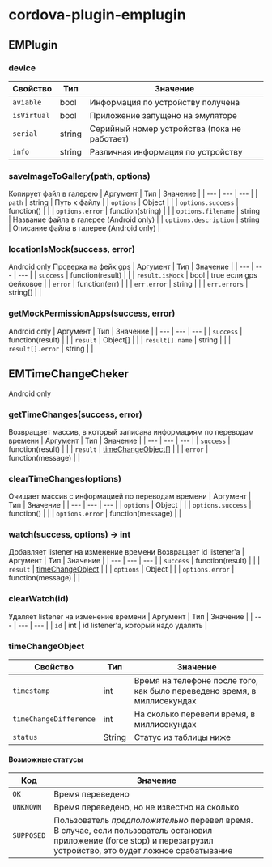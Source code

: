 # cordova-plugin-emplugin

## EMPlugin

### device
| Свойство | Тип | Значение |
| --- | --- | --- |
| `aviable` | bool | Информация по устройству получена |
| `isVirtual` | bool | Приложение запущено на эмуляторе |
| `serial` | string | Серийный номер устройства (пока не работает) |
| `info` | string | Различная информация по устройству |

### saveImageToGallery(path, options)
Копирует файл в галерею
| Аргумент | Тип | Значение |
| --- | --- | --- |
| `path` | string | Путь к файлу |
| `options` | Object |  |
| `options.success` | function() |  |
| `options.error` | function(string) |  |
| `options.filename` | string | Название файла в галерее (Android only) |
| `options.description` | string | Описание файла в галерее (Android only) |

### locationIsMock(success, error)
Android only
Проверка на фейк gps
| Аргумент | Тип | Значение |
| --- | --- | --- |
| `success` | function(result) |  |
| `result.isMock` | bool | true если gps фейковое |
| `error` | function(err) |  |
| `err.error` | string |  |
| `err.errors` | string[] |  |

### getMockPermissionApps(success, error)
Android only
| Аргумент | Тип | Значение |
| --- | --- | --- |
| `success` | function(result) |  |
| `result` | Object[] |  |
| `result[].name` | string |  |
| `result[].error` | string |  |

## EMTimeChangeCheker
Android only

### getTimeChanges(success, error)
Возвращает массив, в который записана информациям по переводам времени
| Аргумент | Тип | Значение |
| --- | --- | --- |
| `success` | function(result) |  |
| `result` | [timeChangeObject](#timeChangeObject)[] |  |
| `error` | function(message) |  |

### clearTimeChanges(options)
Очищает массив с информацией по переводам времени
| Аргумент | Тип | Значение |
| --- | --- | --- |
| `options` | Object |  |
| `options.success` | function() |  |
| `options.error` | function(message) |  |

### watch(success, options) -> int
Добавляет listener на изменение времени
Возвращает id listener'а
| Аргумент | Тип | Значение |
| --- | --- | --- |
| `success` | function(result) |  |
| `result` | [timeChangeObject](#timeChangeObject) |  |
| `options` | Object |  |
| `options.error` | function(message) |  |

### clearWatch(id)
Удаляет listener на изменение времени
| Аргумент | Тип | Значение |
| --- | --- | --- |
| `id` | int | id listener'а, который надо удалить |

### timeChangeObject
| Свойство | Тип | Значение |
| --- | --- | --- |
| `timestamp` | int | Время на телефоне после того, как было переведено время, в миллисекундах |
| `timeChangeDifference` | int | На сколько перевели время, в миллисекундах |
| `status` | String | Статус из таблицы ниже |

#### Возможные статусы
| Код | Значение |
| --- | --- |
| `OK` | Время переведено |
| `UNKNOWN` | Время переведено, но не известно на сколько |
| `SUPPOSED` | Пользователь *предположительно* перевел время. В случае, если пользователь остановил приложение (force stop) и перезагрузил устройство, это будет ложное срабатывание |